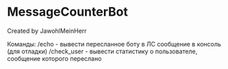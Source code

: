 # MessageCounterBot

Created by JawohlMeinHerr

Команды:
/echo - вывести пересланное боту в ЛС сообщение в консоль (для отладки)
/check_user - вывести статистику о пользователе, сообщение которого переслано
